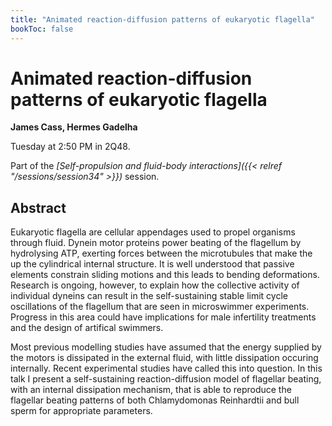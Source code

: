 ```yaml
---
title: "Animated reaction-diffusion patterns of eukaryotic flagella"
bookToc: false
---
```


# Animated reaction-diffusion patterns of eukaryotic flagella

**James Cass, Hermes Gadelha**

Tuesday at 2:50 PM in 2Q48.

Part of the *[Self-propulsion and fluid-body interactions]({{< relref "/sessions/session34" >}})* session.

## Abstract

Eukaryotic flagella are cellular appendages used to propel organisms through fluid. Dynein motor proteins power beating of the flagellum by hydrolysing ATP, exerting forces between the microtubules that make the up the cylindrical internal structure. It is well understood that passive elements constrain sliding motions and this leads to bending deformations. Research is ongoing, however, to explain how the collective activity of individual dyneins can result in the self-sustaining stable limit cycle oscillations of the flagellum that are seen in microswimmer experiments. Progress in this area could have implications for male infertility treatments and the design of artifical swimmers.

Most previous modelling studies have assumed that the energy supplied by the motors is dissipated in the external fluid, with little dissipation occuring internally. Recent experimental studies have called this into question. In this talk I present a self-sustaining reaction-diffusion model of flagellar beating, with an internal dissipation mechanism, that is able to reproduce the flagellar beating patterns of both Chlamydomonas Reinhardtii and bull sperm for appropriate parameters.


